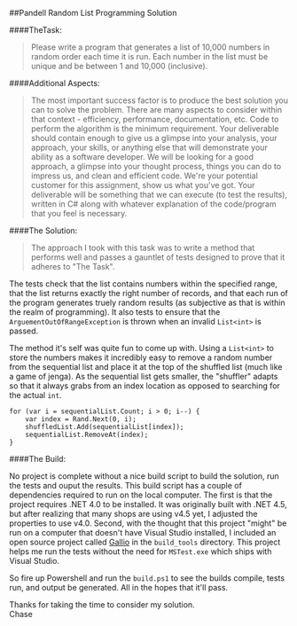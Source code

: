 ##Pandell Random List Programming Solution

####TheTask:

> Please write a program that generates a list of 10,000 numbers in random order each time it is run. Each number in the list must be unique and be between 1 and 10,000 (inclusive).

####Additional Aspects:

> The most important success factor is to produce the best solution you can to solve the problem. There are many aspects to consider within that context - efficiency, performance, documentation, etc. Code to perform the algorithm is the minimum requirement. Your deliverable should contain enough to give us a glimpse into your analysis, your approach, your skills, or anything else that will demonstrate your ability as a software developer. We will be looking for a good approach, a glimpse into your thought process, things you can do to impress us, and clean and efficient code. We're your potential customer for this assignment, show us what you've got.
Your deliverable will be something that we can execute (to test the results), written in C# along with whatever explanation of the code/program that you feel is necessary.

####The Solution:

> The approach I took with this task was to write a method that performs well and passes a gauntlet of tests designed to prove that it adheres to "The Task".

The tests check that the list contains numbers within the specified range, that the list returns exactly the right number of records, and that each run of the program generates truely random results (as subjective as that is within the realm of programming). It also tests to ensure that the `ArguementOutOfRangeException` is thrown when an invalid `List<int>` is passed.

The method it's self was quite fun to come up with. Using a `List<int>` to store the numbers makes it incredibly easy to remove a random number from the sequential list and place it at the top of the shuffled list (much like a game of jenga). As the sequential list gets smaller, the "shuffler" adapts so that it always grabs from an index location as opposed to searching for the actual `int`.

    for (var i = sequentialList.Count; i > 0; i--) {
        var index = Rand.Next(0, i);
        shuffledList.Add(sequentialList[index]);
        sequentialList.RemoveAt(index);
    }

####The Build:

No project is complete without a nice build script to build the solution, run the tests and ouput the results. This build script has a couple of dependencies required to run on the local computer. The first is that the project requires .NET 4.0 to be installed. It was originally built with .NET 4.5, but after realizing that many shops are using v4.5 yet, I adjusted the properties to use v4.0. Second, with the thought that this project "might" be run on a computer that doesn't have Visual Studio installed, I included an open source project called [Gallio][1] in the `build_tools` directory. This project helps me run the tests without the need for `MSTest.exe` which ships with Visual Studio.

So fire up Powershell and run the `build.ps1` to see the builds compile, tests run, and output be generated. All in the hopes that it'll pass.

Thanks for taking the time to consider my solution.  
Chase

 [1]: http://gallio.org